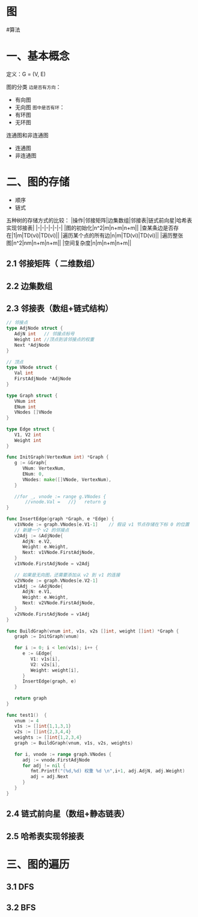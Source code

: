 # 图

<!--more-->

#算法 
# 一、基本概念
定义：G = (V, E)

图的分类
`边是否有方向`：
- 有向图
- 无向图
`图中是否有环`：
- 有环图
- 无环图

连通图和非连通图
- 连通图
- 非连通图

# 二、图的存储
- 顺序
- 链式

五种树的存储方式的比较：
|操作|邻接矩阵|边集数组|邻接表|链式前向星|哈希表实现邻接表|
|-|-|-|-|-|-|
|图的初始化|n^2|m|n+m|n+m||
|查某条边是否存在|1|m|TD(vi)|TD(vi)||
|遍历某个点的所有边|n|m|TD(vi)|TD(vi)||
|遍历整张图|n^2|nm|n+m|n+m||
|空间复杂度|n|m|n+m|n+m||
## 2.1 邻接矩阵（ 二维数组）
 
## 2.2 边集数组

## 2.3 邻接表（数组+链式结构）

```go
// 邻接点  
type AdjNode struct {  
   AdjN int   // 邻接点标号  
   Weight int //顶点到该邻接点的权重  
   Next *AdjNode  
}  
  
// 顶点  
type VNode struct {  
   Val int  
   FirstAdjNode *AdjNode  
}  
  
type Graph struct {  
   VNum int  
   ENum int  
   VNodes []VNode  
}  
  
type Edge struct {  
   V1, V2 int  
   Weight int  
}  
  
func InitGraph(VertexNum int) *Graph {  
   g := &Graph{  
      VNum: VertexNum,  
      ENum: 0,  
      VNodes: make([]VNode, VertexNum),  
   }  
  
   //for _, vnode := range g.VNodes {  
       //vnode.Val =   //}   return g  
}  
  
func InsertEdge(graph *Graph, e *Edge) {  
   v1VNode := graph.VNodes[e.V1-1]    // 假设 v1 节点存储在下标 0 的位置  
   // 新建一个 v2 的邻接点  
   v2Adj := &AdjNode{  
      AdjN: e.V2,  
      Weight: e.Weight,  
      Next: v1VNode.FirstAdjNode,  
   }  
   v1VNode.FirstAdjNode = v2Adj  
  
   // 如果是无向图，还需要添加从 v2 到 v1 的连接  
   v2VNode := graph.VNodes[e.V2-1]  
   v1Adj := &AdjNode{  
      AdjN: e.V1,  
      Weight: e.Weight,  
      Next: v2VNode.FirstAdjNode,  
   }  
   v2VNode.FirstAdjNode = v1Adj  
}  
  
func BuildGraph(vnum int, v1s, v2s []int, weight []int) *Graph {  
   graph := InitGraph(vnum)  
  
   for i := 0; i < len(v1s); i++ {  
      e := &Edge{  
         V1: v1s[i],  
         V2: v2s[i],  
         Weight: weight[i],  
      }  
      InsertEdge(graph, e)  
   }  
  
   return graph  
}  
  
func test1()  {  
   vnum := 4  
   v1s := []int{1,1,3,1}  
   v2s := []int{2,3,4,4}  
   weights := []int{1,2,3,4}  
   graph := BuildGraph(vnum, v1s, v2s, weights)  
  
   for i, vnode := range graph.VNodes {  
      adj := vnode.FirstAdjNode  
      for adj != nil {  
         fmt.Printf("(%d,%d) 权重 %d \n",i+1, adj.AdjN, adj.Weight)  
         adj = adj.Next  
      }  
   }  
}
```

## 2.4 链式前向星（数组+静态链表）

## 2.5 哈希表实现邻接表

# 三、图的遍历
## 3.1 DFS

## 3.2 BFS
